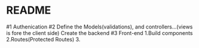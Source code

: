 # README
#1 Authenication
#2 Define the Models(validations), and controllers...(views is fore the client side)
    Create the backend
#3 Front-end
  1.Build components
  2.Routes(Protected Routes)
  3.